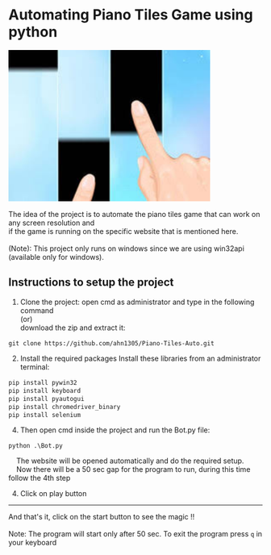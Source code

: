 # Automating Piano Tiles Game using python

<img src = "Images/main.jpg" height= "300" />


The idea of the project is to automate the piano tiles game that can work on any screen resolution and <br />
if the game is running on the specific website that is mentioned here.
<br /><br />
(Note): This project only runs on windows since we are using win32api (available only for windows).

## Instructions to setup the project

1. Clone the project:
open cmd as administrator and type in the following command <br /> 
(or) <br />
download the zip and extract it:

```
git clone https://github.com/ahn1305/Piano-Tiles-Auto.git
```
2. Install the required packages
Install these libraries from an administrator terminal:
```
pip install pywin32
pip install keyboard
pip install pyautogui
pip install chromedriver_binary
pip install selenium
```

4. Then open cmd inside the project and run the Bot.py file:
```
python .\Bot.py
```
&nbsp;&nbsp;&nbsp;&nbsp;The website will be opened automatically and do the required setup.
&nbsp;&nbsp;&nbsp;&nbsp;Now there will be a 50 sec gap for the program to run, during this time follow the 4th step

4. Click on play button

<hr />

And that's it, click on the start button to see the magic !!
<br /><br />
Note: The program will start only after 50 sec.
To exit the program press ``` q ``` in your keyboard